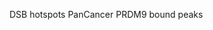 DSB hotspots 
PanCancer PRDM9 bound peaks
<!--stackedit_data:
eyJoaXN0b3J5IjpbMTUyOTM2OTM2MCwxNzI2Nzc5Njk2LDE0Nz
QwNjI4MDldfQ==
-->